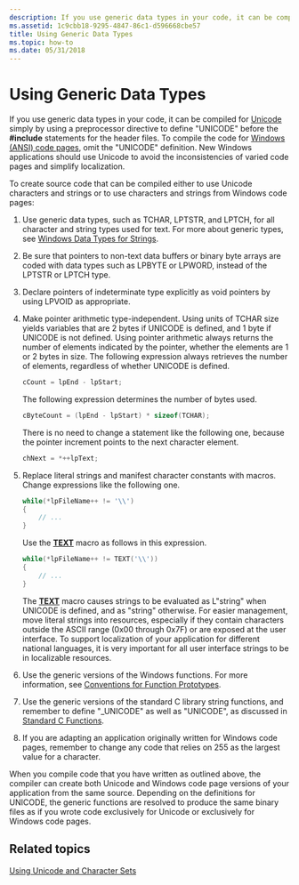 ```yaml
---
description: If you use generic data types in your code, it can be compiled for Unicode simply by using a preprocessor directive to define &\#0034;UNICODE&\#0034; before the \#include statements for the header files.
ms.assetid: 1c9cbb18-9295-4847-86c1-d596668cbe57
title: Using Generic Data Types
ms.topic: how-to
ms.date: 05/31/2018
---
```


# Using Generic Data Types

If you use generic data types in your code, it can be compiled for [Unicode](unicode.md) simply by using a preprocessor directive to define "UNICODE" before the **\#include** statements for the header files. To compile the code for [Windows (ANSI) code pages](code-pages.md), omit the "UNICODE" definition. New Windows applications should use Unicode to avoid the inconsistencies of varied code pages and simplify localization.

To create source code that can be compiled either to use Unicode characters and strings or to use characters and strings from Windows code pages:

1.  Use generic data types, such as TCHAR, LPTSTR, and LPTCH, for all character and string types used for text. For more about generic types, see [Windows Data Types for Strings](windows-data-types-for-strings.md).
2.  Be sure that pointers to non-text data buffers or binary byte arrays are coded with data types such as LPBYTE or LPWORD, instead of the LPTSTR or LPTCH type.
3.  Declare pointers of indeterminate type explicitly as void pointers by using LPVOID as appropriate.
4.  Make pointer arithmetic type-independent. Using units of TCHAR size yields variables that are 2 bytes if UNICODE is defined, and 1 byte if UNICODE is not defined. Using pointer arithmetic always returns the number of elements indicated by the pointer, whether the elements are 1 or 2 bytes in size. The following expression always retrieves the number of elements, regardless of whether UNICODE is defined.

    ```C++
    cCount = lpEnd - lpStart;
    ```

    

    The following expression determines the number of bytes used.

    ```C++
    cByteCount = (lpEnd - lpStart) * sizeof(TCHAR);
    ```

    

    There is no need to change a statement like the following one, because the pointer increment points to the next character element.

    ```C++
    chNext = *++lpText;
    ```

    

5.  Replace literal strings and manifest character constants with macros. Change expressions like the following one.

    ```C++
    while(*lpFileName++ != '\\')
    {
        // ...
    }
    ```

    

    Use the [**TEXT**](/windows/desktop/api/Winnt/nf-winnt-text) macro as follows in this expression.

    ```C++
    while(*lpFileName++ != TEXT('\\'))
    {
        // ...
    }
    ```

    

    The [**TEXT**](/windows/desktop/api/Winnt/nf-winnt-text) macro causes strings to be evaluated as L"string" when UNICODE is defined, and as "string" otherwise. For easier management, move literal strings into resources, especially if they contain characters outside the ASCII range (0x00 through 0x7F) or are exposed at the user interface. To support localization of your application for different national languages, it is very important for all user interface strings to be in localizable resources.

6.  Use the generic versions of the Windows functions. For more information, see [Conventions for Function Prototypes](conventions-for-function-prototypes.md).
7.  Use the generic versions of the standard C library string functions, and remember to define "\_UNICODE" as well as "UNICODE", as discussed in [Standard C Functions](standard-c-functions.md).
8.  If you are adapting an application originally written for Windows code pages, remember to change any code that relies on 255 as the largest value for a character.

When you compile code that you have written as outlined above, the compiler can create both Unicode and Windows code page versions of your application from the same source. Depending on the definitions for UNICODE, the generic functions are resolved to produce the same binary files as if you wrote code exclusively for Unicode or exclusively for Windows code pages.

## Related topics

<dl> <dt>

[Using Unicode and Character Sets](using-unicode-and-character-sets.md)
</dt> </dl>

 

 




